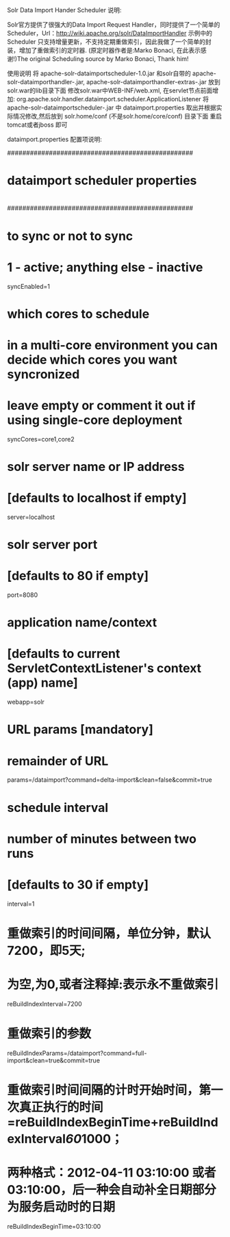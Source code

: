Solr Data Import Hander Scheduler 说明:

Solr官方提供了很强大的Data Import Request Handler，同时提供了一个简单的 Scheduler，Url：http://wiki.apache.org/solr/DataImportHandler
示例中的 Scheduler 只支持增量更新，不支持定期重做索引，因此我做了一个简单的封装，增加了重做索引的定时器.
(原定时器作者是:Marko Bonaci, 在此表示感谢!)The original Scheduling source by Marko Bonaci, Thank him!

使用说明
将 apache-solr-dataimportscheduler-1.0.jar 和solr自带的 apache-solr-dataimporthandler-.jar, apache-solr-dataimporthandler-extras-.jar 放到solr.war的lib目录下面
修改solr.war中WEB-INF/web.xml, 在servlet节点前面增加:
       <listener>
        <listener-class>
                org.apache.solr.handler.dataimport.scheduler.ApplicationListener
        </listener-class>
       </listener>
将apache-solr-dataimportscheduler-.jar 中 dataimport.properties 取出并根据实际情况修改,然后放到 solr.home/conf (不是solr.home/core/conf) 目录下面
重启tomcat或者jboss 即可


dataimport.properties 配置项说明:

#################################################
#                                               #
#       dataimport scheduler properties         #
#                                               #
#################################################

#  to sync or not to sync
#  1 - active; anything else - inactive
syncEnabled=1

#  which cores to schedule
#  in a multi-core environment you can decide which cores you want syncronized
#  leave empty or comment it out if using single-core deployment
syncCores=core1,core2

#  solr server name or IP address
#  [defaults to localhost if empty]
server=localhost

#  solr server port
#  [defaults to 80 if empty]
port=8080

#  application name/context
#  [defaults to current ServletContextListener's context (app) name]
webapp=solr

#  URL params [mandatory]
#  remainder of URL
params=/dataimport?command=delta-import&clean=false&commit=true

#  schedule interval
#  number of minutes between two runs
#  [defaults to 30 if empty]
interval=1

#  重做索引的时间间隔，单位分钟，默认7200，即5天; 
#  为空,为0,或者注释掉:表示永不重做索引
reBuildIndexInterval=7200

#  重做索引的参数
reBuildIndexParams=/dataimport?command=full-import&clean=true&commit=true

#  重做索引时间间隔的计时开始时间，第一次真正执行的时间=reBuildIndexBeginTime+reBuildIndexInterval*60*1000；
#  两种格式：2012-04-11 03:10:00 或者  03:10:00，后一种会自动补全日期部分为服务启动时的日期
reBuildIndexBeginTime=03:10:00
